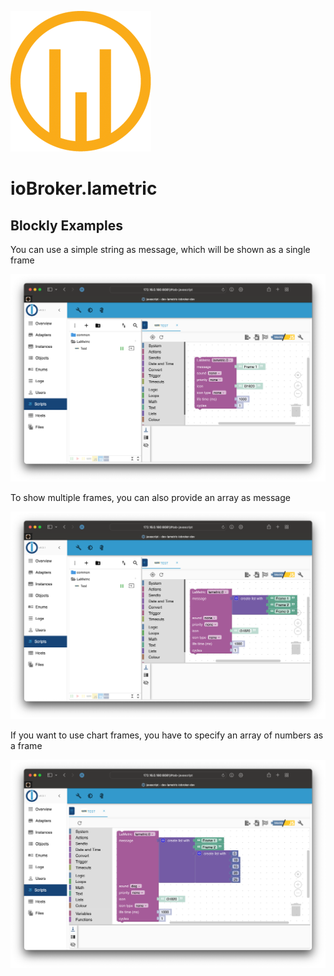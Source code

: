 ![Logo](../../admin/lametric.png)

# ioBroker.lametric

## Blockly Examples

You can use a simple string as message, which will be shown as a single frame

![single frame](./blockly1.png)

To show multiple frames, you can also provide an array as message

![multiple frames](./blockly2.png)

If you want to use chart frames, you have to specify an array of numbers as a frame

![chart data frames](./blockly3.png)
